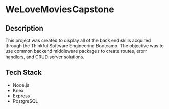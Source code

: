 # WeLoveMoviesCapstone

## Description
This project was created to display all of the back end skills acquired through the Thinkful Software Engineering Bootcamp. The objective was to use common backend middleware packages to create routes, erorr handlers, and CRUD server solutions.

## Tech Stack
- Node.js
- Knex
- Express
- PostgreSQL